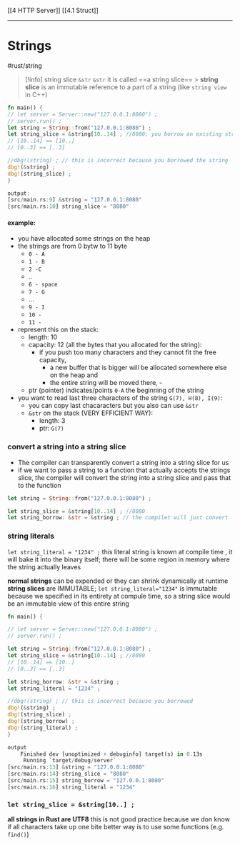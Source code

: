 [[4 HTTP Server]]
[[4.1 Struct]]




-----------
# Strings
#rust/string
> [!info] string slice `&str`
> `&str` it is called ==a string slice==
	> **string slice** is an immutable reference to a part of a string (like `string view` in C++)


```rust
fn main() {
// let server = Server::new("127.0.0.1:8080") ;
// server.run() ;
let string = String::from("127.0.0.1:8080") ;
let string_slice = &string[10..14] ; //8080; you borrow an existing string
// [10..14] == [10..]
// [0..3] == [..3]

//dbg!(string) ; // this is incorrect because you borrowed the string
dbg!(&string) ;
dbg!(string_slice) ;
}

output:
[src/main.rs:9] &string = "127.0.0.1:8080"
[src/main.rs:10] string_slice = "8080"
```

#### example:
- you have allocated some strings on the heap
- the strings are from 0 bytw to 11 byte 
	- `0 - A`
	- `1 - B`
	- `2 -C`
	- ..
	- `6 - space`
	- `7 - G`
	- ...
	- `9 - I`
	- `10 -`
	- `11 -`
- represent this on the stack:
	- length: 10
	- capacity: 12 (all the bytes that you allocated for the string):
		- if you push too many characters and they cannot fit the free capacity,
			- a new buffer that is bigger will be allocated somewhere else on the heap and
			- the entire string will be moved there, 		-  
	- ptr (pointer) indicates/points `0-A` the beginning of the string
- you want to read last three characters of the string `G(7), H(8), I(9)`:
	- you can copy last chacaracters but you also can use `&str`
	- `&str` on the stack (VERY EFFICIENT WAY):
		- length: 3
		- ptr: `G(7)`

### convert a string into a string slice
- The compiler can transparently convert a string into a string slice for us
- if we want to pass a string to a function that actually accepts the strings slice, the compiler will convert the string into a string slice and pass that to the function
```rust
let string = String::from("127.0.0.1:8080") ;

let string_slice = &string[10..14] ; //8080
let string_borrow: &str = &string ; // the compilet will just convert `&string` into s string slice that points to the entire string

```


### string literals
`let string_literal = "1234" ;` this literal string is known at compile time , it will bake it into the binary itself; there will be some region in memory where the string actually leaves

**normal strings** can be expended or they can shrink dynamically at runtime
**string slices** are IMMUTABLE;  `let string_literal="1234"` is immutable because we specified in its entirety at compule time,
so a string slice would be an immutable view of this entire string
```rust
fn main() {

// let server = Server::new("127.0.0.1:8080") ;
// server.run() ;

let string = String::from("127.0.0.1:8080") ;
let string_slice = &string[10..14] ; //8080
// [10..14] == [10..]
// [0..3] == [..3]

let string_borrow: &str = &string ;
let string_literal = "1234" ;

//dbg!(string) ; // this is incorrect because you borrowed
dbg!(&string) ;
dbg!(string_slice) ;
dbg!(string_borrow) ;
dbg!(string_literal) ;
}

output
    Finished dev [unoptimized + debuginfo] target(s) in 0.13s
     Running `target/debug/server`
[src/main.rs:13] &string = "127.0.0.1:8080"
[src/main.rs:14] string_slice = "8080"
[src/main.rs:15] string_borrow = "127.0.0.1:8080"
[src/main.rs:16] string_literal = "1234"
```

### `let string_slice = &string[10..] ;`
**all strings in Rust are UTF8**
this is not good practice because we don know if all characters take up one bite
better way is to use some functions (e.g. `find()`)















